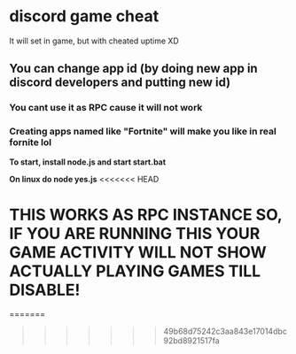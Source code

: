 # discord game cheat
It will set in game, but with cheated uptime XD

## You can change app id (by doing new app in discord developers and putting new id)
### You cant use it as RPC cause it will not work
### Creating apps named like "Fortnite" will make you like in real fornite lol


**To start, install node.js and start start.bat**

**On linux do node yes.js**
<<<<<<< HEAD

# THIS WORKS AS RPC INSTANCE SO, IF YOU ARE RUNNING THIS YOUR GAME ACTIVITY WILL NOT SHOW ACTUALLY PLAYING GAMES TILL DISABLE!
=======
>>>>>>> 49b68d75242c3aa843e17014dbc92bd8921517fa
